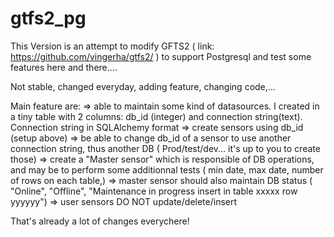 # gtfs2_pg

This Version is an attempt to modify GFTS2 ( link: https://github.com/vingerha/gtfs2/ )  to support Postgresql and test some features here and there....

Not stable, changed everyday, adding feature, changing code,...

Main feature are:
=>  able to maintain some kind of datasources. I created in a tiny table with 2 columns: db_id (integer) and connection string(text). Connection string in SQLAlchemy format 
=> create sensors using db_id (setup above)
=> be able to change db_id of a sensor to use another connection string, thus another DB ( Prod/test/dev... it's up to you to create those)
=> create a "Master sensor" which is responsible of DB operations, and may be to perform some additionnal tests ( min date, max date, number of rows on each table,)
=> master sensor should also maintain DB status ( "Online", "Offline", "Maintenance in progress insert in table xxxxx row yyyyyy")
=> user sensors DO NOT update/delete/insert

That's already a lot of changes everychere!

